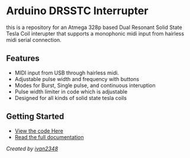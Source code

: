 # Arduino DRSSTC Interrupter

this is a repository for an Atmega 328p based Dual Resonant 
Solid State Tesla Coil interupter that supports a monophonic
midi input from hairless midi serial connection.

## Features
- MIDI input from USB through hairless midi.
- Adjustable pulse width and frequency with buttons
- Modes for Burst, Single pulse, and continuous interuption
- Pulse width limiter in code which is adjustable
- Designed for all kinds of solid state tesla coils

## Getting Started
- [View the code Here](MonophonicInterupter.ino)
- [Read the full documentation](documentation)

*Created by [ivan2348](https://github.com/ivan2348)*
